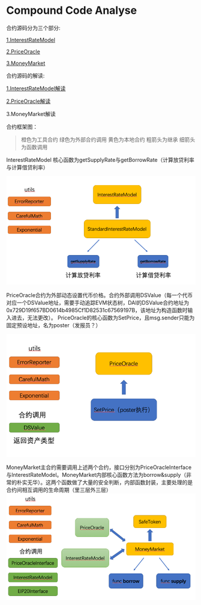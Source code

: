 # Compound Code Analyse

合约源码分为三个部分:

[1.InterestRateModel](https://github.com/tyGavinZJU/blockChainResearch/tree/master/codeAnalyse/Compound/InterestRateModel.sol)

[2.PriceOracle](https://github.com/tyGavinZJU/blockChainResearch/tree/master/codeAnalyse/Compound/PriceOracle.sol)

[3.MoneyMarket](https://github.com/tyGavinZJU/blockChainResearch/tree/master/codeAnalyse/Compound/MoneyMarket.sol)

合约源码的解读:

[1.InterestRateModel解读](https://github.com/tyGavinZJU/blockChainResearch/tree/master/codeAnalyse/Compound/InterestRateModel.md)

[2.PriceOracle解读](https://github.com/tyGavinZJU/blockChainResearch/tree/master/codeAnalyse/Compound/PriceOracle.md)

3.MoneyMarket解读

合约框架图：
>橙色为工具合约
绿色为外部合约调用
黄色为本地合约
粗箭头为继承
细箭头为函数调用

InterestRateModel
核心函数为getSupplyRate与getBorrowRate（计算放贷利率与计算借贷利率）

 <img src="photo/1.png" />
 
 PriceOracle合约为外部动态设置代币价格。合约外部调用DSValue（每一个代币对应一个DSValue地址，需要手动追踪EVM状态树，DAI的DSValue合约地址为0x729D19f657BD0614b4985Cf1D82531c67569197B，该地址为构造函数时输入进去，无法更改）。
 PriceOracle的核心函数为SetPrice，且msg.sender只能为固定预设地址，名为poster（发报员？）
 
 <img src="photo/2.png" />
 
 MoneyMarket主合约需要调用上述两个合约，接口分别为PriceOracleInterface与InterestRateModel。MoneyMarket内部核心函数方法为borrow&supply（非常的朴实无华）。这两个函数做了大量的安全判断，内部函数封装，主要处理的是合约间相互调用的生命周期（里三层外三层）
 <img src="photo/3.png" />



